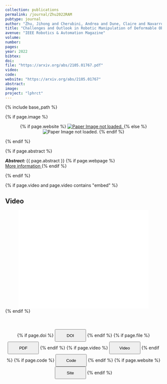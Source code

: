 ```yaml
---
collection: publications
permalink: /journal/Zhu2022RAM
pubtype: journal
author: "Zhu, Jihong and Cherubini, Andrea and Dune, Claire and Navarro-Alarcon, David and Alambeigi, Farshid and Berenson, Dmitry and Ficuciello, Fanny and Harada, Kensuke and Kober, Jens and Li, Xiang and Pan, Jia and Yuan, Wenzhen and Gienger, Michael"
title: "Challenges and Outlook in Robotic Manipulation of Deformable Objects"
avenue: "IEEE Robotics & Automation Magazine"
volume: 
number: 
pages: 
year: 2022
bibtex: 
doi: 
file: "https://arxiv.org/abs/2105.01767.pdf"
video: 
code: 
website: "https://arxiv.org/abs/2105.01767"
abstract: 
image: 
project: "lphrct"
---
```

{% include base_path %}

{% if page.image %}
<p align="center">
{% if page.website %}
<a href="{{ page.website }}"> <img src="{{  page.image }}" alt="Paper Image not loaded." style="max-height:400px;max-width:400px"/> </a>
{% else %}
<img src="{{  page.image }}" alt="Paper Image not loaded." />
{% endif %}
</p>
{% endif %}

{% if page.abstract %}
<p> <strong> <em> Abstract: </em> </strong> {{ page.abstract }}
    {% if page.webpage %}
        <a href="{{ page.website}}"> <br> More information </a>
    {% endif %}
</p>
{% endif %}


{% if page.video and page.video contains "embed" %}
<h2> Video </h2>
<div align="center">
<iframe width="420" height="315" src="{{ page.video }}" frameborder="0" allowfullscreen ></iframe>
</div>
{% endif %}


<div align="center" style="margin-top: 50px">
{% if page.doi %}
<button name="button" onclick="{{ page.doi }}" style="height:40px;width:100px">DOI</button>
{% endif %}
{% if page.file %}
<button name="button" onclick="{{ page.file }}" style="height:40px;width:100px">PDF</button>
{% endif %}
{% if page.video %}
<button name="button" onclick="{{ page.video }}" style="height:40px;width:100px">Video</button>
{% endif %}
{% if page.code %}
<button name="button" onclick="{{ page.code }}" style="height:40px;width:100px">Code</button>
{% endif %}
{% if page.website %}
<button name="button" onclick="{{ page.website }}" style="height:40px;width:100px">Site</button>
{% endif %}
</div>